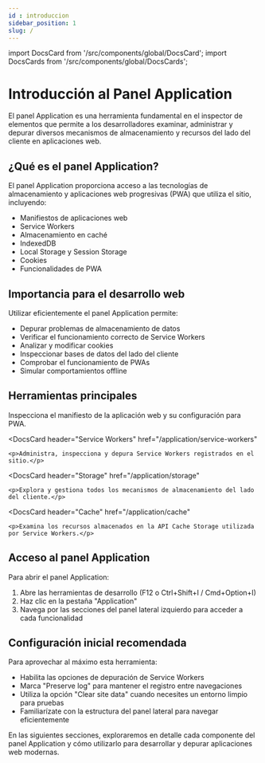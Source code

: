 ```yaml
---
id : introduccion
sidebar_position: 1
slug: /
---
```


import DocsCard from '/src/components/global/DocsCard';
import DocsCards from '/src/components/global/DocsCards';

# Introducción al Panel Application

El panel Application es una herramienta fundamental en el inspector de elementos que permite a los desarrolladores examinar, administrar y depurar diversos mecanismos de almacenamiento y recursos del lado del cliente en aplicaciones web.

## ¿Qué es el panel Application?

El panel Application proporciona acceso a las tecnologías de almacenamiento y aplicaciones web progresivas (PWA) que utiliza el sitio, incluyendo:

- Manifiestos de aplicaciones web
- Service Workers
- Almacenamiento en caché
- IndexedDB
- Local Storage y Session Storage
- Cookies
- Funcionalidades de PWA

## Importancia para el desarrollo web

Utilizar eficientemente el panel Application permite:

- Depurar problemas de almacenamiento de datos
- Verificar el funcionamiento correcto de Service Workers
- Analizar y modificar cookies 
- Inspeccionar bases de datos del lado del cliente
- Comprobar el funcionamiento de PWAs
- Simular comportamientos offline

## Herramientas principales

<DocsCards>
  <DocsCard
    header="Manifest"
    href="/application/manifest"
  >
    <p>Inspecciona el manifiesto de la aplicación web y su configuración para PWA.</p>
  </DocsCard>
  
  <DocsCard
    header="Service Workers"
    href="/application/service-workers"
  >
    <p>Administra, inspecciona y depura Service Workers registrados en el sitio.</p>
  </DocsCard>
  
  <DocsCard
    header="Storage"
    href="/application/storage"
  >
    <p>Explora y gestiona todos los mecanismos de almacenamiento del lado del cliente.</p>
  </DocsCard>
  
  <DocsCard
    header="Cache"
    href="/application/cache"
  >
    <p>Examina los recursos almacenados en la API Cache Storage utilizada por Service Workers.</p>
  </DocsCard>
</DocsCards>

## Acceso al panel Application

Para abrir el panel Application:

1. Abre las herramientas de desarrollo (F12 o Ctrl+Shift+I / Cmd+Option+I)
2. Haz clic en la pestaña "Application"
3. Navega por las secciones del panel lateral izquierdo para acceder a cada funcionalidad

## Configuración inicial recomendada

Para aprovechar al máximo esta herramienta:

- Habilita las opciones de depuración de Service Workers
- Marca "Preserve log" para mantener el registro entre navegaciones
- Utiliza la opción "Clear site data" cuando necesites un entorno limpio para pruebas
- Familiarízate con la estructura del panel lateral para navegar eficientemente

En las siguientes secciones, exploraremos en detalle cada componente del panel Application y cómo utilizarlo para desarrollar y depurar aplicaciones web modernas.
